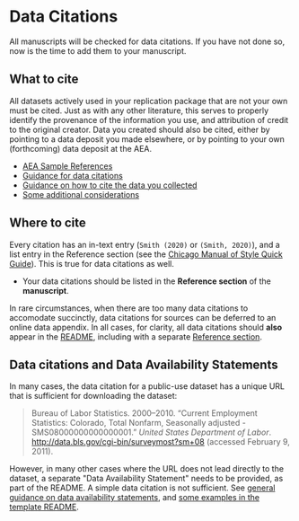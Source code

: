 # Data Citations

All manuscripts will be checked for data citations. If you have not done so, now is the time to add them to your
manuscript. 

## What to cite

All datasets actively used in your replication package that are not your own must be cited. Just as with any other literature, this serves to properly identify the provenance of the information you use, and attribution of credit to the original creator. Data you created should also be cited, either by pointing to a data deposit you made elsewhere, or by pointing to your own (forthcoming) data deposit at the AEA.

- [AEA Sample References](https://www.aeaweb.org/journals/policies/sample-references)
- [Guidance for data citations](https://social-science-data-editors.github.io/guidance/addtl-data-citation-guidance.html)
- [Guidance on how to cite the data you collected](data-deposit-aea.html#citing-your-deposit)
- [Some additional considerations](/posts/2021-03-31-what-data)


## Where to cite

Every citation has an in-text entry (`Smith (2020)` or `(Smith, 2020)`), and a list entry in the Reference section (see the [Chicago Manual of Style Quick Guide](https://www.chicagomanualofstyle.org/tools_citationguide/citation-guide-2.html)). This is true for data citations as well. 

- Your data citations should be listed in the **Reference section** of the **manuscript**. 

In rare circumstances, when there are too many data citations to accomodate succinctly, data citations for sources can be deferred to an online data appendix. In all cases, for clarity, all data citations should **also** appear in the [README](https://social-science-data-editors.github.io/template_README/template-README.html), including with a separate [Reference section](https://social-science-data-editors.github.io/template_README/template-README.html#references).

## Data citations and Data Availability Statements

In many cases, the data citation for a public-use dataset has a unique URL that is sufficient for downloading the dataset:

> Bureau of Labor Statistics. 2000–2010. “Current Employment Statistics: Colorado, Total Nonfarm, Seasonally adjusted - SMS08000000000000001.” *United States Department of Labor*. http://data.bls.gov/cgi-bin/surveymost?sm+08 (accessed February 9, 2011).

However, in many other cases where the URL does not lead directly to the dataset, a separate "Data Availability Statement" needs to be provided, as part of the README. A simple data citation is not sufficient. See [general guidance on data availability statements](https://social-science-data-editors.github.io/guidance/Requested_information_dcas.html), and [some examples in the template README](https://social-science-data-editors.github.io/template_README/template-README.html#data-availability-and-provenance-statements).
